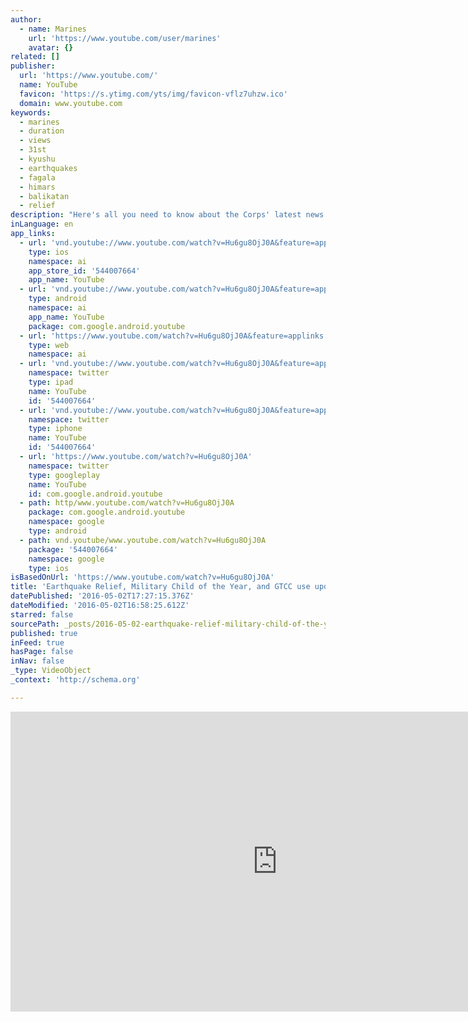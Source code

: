 ```yaml
---
author:
  - name: Marines
    url: 'https://www.youtube.com/user/marines'
    avatar: {}
related: []
publisher:
  url: 'https://www.youtube.com/'
  name: YouTube
  favicon: 'https://s.ytimg.com/yts/img/favicon-vflz7uhzw.ico'
  domain: www.youtube.com
keywords:
  - marines
  - duration
  - views
  - 31st
  - kyushu
  - earthquakes
  - fagala
  - himars
  - balikatan
  - relief
description: "Here's all you need to know about the Corps' latest news. This week's headlines include earthquake relief efforts from the 31st MEU and VMM-265, Christian Fagala, Military Child of the Year, and an update about moving expenses and Government Travel Charge Card use."
inLanguage: en
app_links:
  - url: 'vnd.youtube://www.youtube.com/watch?v=Hu6gu8OjJ0A&feature=applinks'
    type: ios
    namespace: ai
    app_store_id: '544007664'
    app_name: YouTube
  - url: 'vnd.youtube://www.youtube.com/watch?v=Hu6gu8OjJ0A&feature=applinks'
    type: android
    namespace: ai
    app_name: YouTube
    package: com.google.android.youtube
  - url: 'https://www.youtube.com/watch?v=Hu6gu8OjJ0A&feature=applinks'
    type: web
    namespace: ai
  - url: 'vnd.youtube://www.youtube.com/watch?v=Hu6gu8OjJ0A&feature=applinks'
    namespace: twitter
    type: ipad
    name: YouTube
    id: '544007664'
  - url: 'vnd.youtube://www.youtube.com/watch?v=Hu6gu8OjJ0A&feature=applinks'
    namespace: twitter
    type: iphone
    name: YouTube
    id: '544007664'
  - url: 'https://www.youtube.com/watch?v=Hu6gu8OjJ0A'
    namespace: twitter
    type: googleplay
    name: YouTube
    id: com.google.android.youtube
  - path: http/www.youtube.com/watch?v=Hu6gu8OjJ0A
    package: com.google.android.youtube
    namespace: google
    type: android
  - path: vnd.youtube/www.youtube.com/watch?v=Hu6gu8OjJ0A
    package: '544007664'
    namespace: google
    type: ios
isBasedOnUrl: 'https://www.youtube.com/watch?v=Hu6gu8OjJ0A'
title: 'Earthquake Relief, Military Child of the Year, and GTCC use update (The Corps Report Ep. 74)'
datePublished: '2016-05-02T17:27:15.376Z'
dateModified: '2016-05-02T16:58:25.612Z'
starred: false
sourcePath: _posts/2016-05-02-earthquake-relief-military-child-of-the-year-and-gtcc-use.md
published: true
inFeed: true
hasPage: false
inNav: false
_type: VideoObject
_context: 'http://schema.org'

---
```

<iframe src="https://cdn.embedly.com/widgets/media.html?src=https%3A%2F%2Fwww.youtube.com%2Fembed%2FHu6gu8OjJ0A%3Ffeature%3Doembed&amp;url=https%3A%2F%2Fwww.youtube.com%2Fwatch%3Fv%3DHu6gu8OjJ0A&amp;image=https%3A%2F%2Fi.ytimg.com%2Fvi%2FHu6gu8OjJ0A%2Fhqdefault.jpg&amp;key=b7d04c9b404c499eba89ee7072e1c4f7&amp;type=text%2Fhtml&amp;schema=youtube" width="854" height="480" scrolling="no" frameborder="0" allowfullscreen="" style=""></iframe>